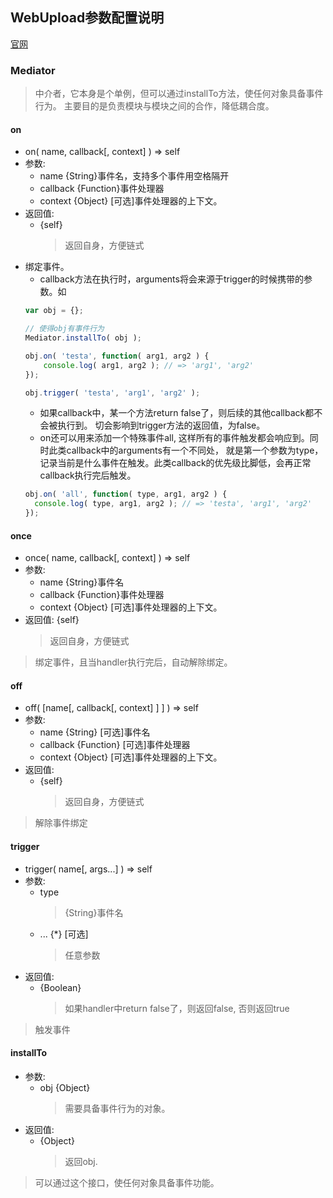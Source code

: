 ## WebUpload参数配置说明
[官网](https://fex.baidu.com/webuploader)

### Mediator
> 中介者，它本身是个单例，但可以通过installTo方法，使任何对象具备事件行为。 主要目的是负责模块与模块之间的合作，降低耦合度。

#### on
  * on( name, callback[, context] ) ⇒ self
* 参数:
  * name {String}事件名，支持多个事件用空格隔开
  * callback {Function}事件处理器
  * context {Object} [可选]事件处理器的上下文。
* 返回值:
  * {self}
      > 返回自身，方便链式
* 绑定事件。
  * callback方法在执行时，arguments将会来源于trigger的时候携带的参数。如
  ```js
  var obj = {};
  
  // 使得obj有事件行为
  Mediator.installTo( obj );
  
  obj.on( 'testa', function( arg1, arg2 ) {
      console.log( arg1, arg2 ); // => 'arg1', 'arg2'
  });
  
  obj.trigger( 'testa', 'arg1', 'arg2' );
  ```
  * 如果callback中，某一个方法return false了，则后续的其他callback都不会被执行到。 切会影响到trigger方法的返回值，为false。
  * on还可以用来添加一个特殊事件all, 这样所有的事件触发都会响应到。同时此类callback中的arguments有一个不同处， 就是第一个参数为type，记录当前是什么事件在触发。此类callback的优先级比脚低，会再正常callback执行完后触发。
  ```js
  obj.on( 'all', function( type, arg1, arg2 ) {
    console.log( type, arg1, arg2 ); // => 'testa', 'arg1', 'arg2'
  });
  ```

#### once
  * once( name, callback[, context] ) ⇒ self
* 参数:
  * name {String}事件名
  * callback {Function}事件处理器
  * context {Object} [可选]事件处理器的上下文。
* 返回值:
  {self}
    > 返回自身，方便链式
> 绑定事件，且当handler执行完后，自动解除绑定。

#### off
  * off( [name[, callback[, context] ] ] ) ⇒ self
* 参数:
  * name {String} [可选]事件名
  * callback {Function} [可选]事件处理器
  * context {Object} [可选]事件处理器的上下文。
* 返回值:
  * {self}
      > 返回自身，方便链式
> 解除事件绑定

#### trigger
  * trigger( name[, args...] ) ⇒ self
* 参数:
  * type 
      > {String}事件名 
  * ... {*} [可选]
      > 任意参数
* 返回值:
  * {Boolean}
    > 如果handler中return false了，则返回false, 否则返回true 
> 触发事件

#### installTo
* 参数:
  * obj {Object}
      > 需要具备事件行为的对象。
* 返回值:
  * {Object}
      > 返回obj.
> 可以通过这个接口，使任何对象具备事件功能。